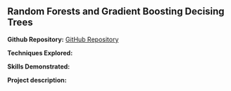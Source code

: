 ## Random Forests and Gradient Boosting Decising Trees

**Github Repository:** [GitHub Repository](https://github.com/drewc747/machine-learning-examples/tree/master/decision_trees)

**Techniques Explored:** 

**Skills Demonstrated:** 

**Project description:** 

